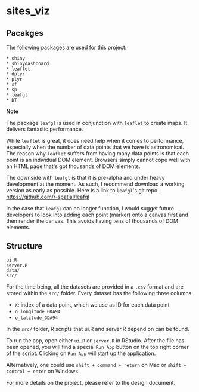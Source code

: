 # sites_viz

## Pacakges
The following packages are used for this project:

```
* shiny
* shinydashboard
* leaflet
* dplyr
* plyr
* sf
* sp
* leafgl
* DT
```

**Note**

The package `leafgl` is used in conjunction with `leaflet` to create maps. 
It delivers fantastic performance. 

While `leaflet` is great, it does need 
help when it comes to performance, 
especially when the number of data points that we have is astronomical.
The reason why `leaflet` suffers from having many data points is that 
each point is an individual DOM element. 
Browsers simply cannot cope well with an HTML page that's got thousands of DOM elements. 

The downside with `leafgl` is that it is pre-alpha and 
under heavy development at the moment.
As such, I recommend download a working version as early as possible. 
Here is a link to `leafgl`'s git repo: 
https://github.com/r-spatial/leafgl

In the case that `leafgl` can no longer function, 
I would sugget future developers to look into adding each point (marker) onto a canvas first 
and then render the canvas. This avoids having tens of thousands of DOM elements.

## Structure
```
ui.R
server.R
data/
src/
```
For the time being, all the datasets are provided in a `.csv` format and are 
stored within the `src/` folder. Every dataset has the following three columns:

* `X`: index of a data point, which we use as ID for each data point
* `o_longitude_GDA94` 
* `o_latitude_GDA94`

In the `src/` folder, R scripts that ui.R and server.R depend on can be found.

To run the app, open either `ui.R` or `server.R` in RStudio. After the file has been opened, 
you will find a special `Run App` button on the top right corner of the script. 
Clicking on `Run App` will start up the application. 


Alternatively, one could use `shift + command + return` on Mac or `shift + control + enter` on Windows.



For more details on the project, please refer to the design document.